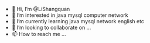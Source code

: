 - 👋 Hi, I’m @LiShangquan
- 👀 I’m interested in java mysql computer network
- 🌱 I’m currently learning java mysql network english etc
- 💞️ I’m looking to collaborate on ...
- 📫 How to reach me ...

<!---
LiShangquan/LiShangquan is a ✨ special ✨ repository because its `README.md` (this file) appears on your GitHub profile.
You can click the Preview link to take a look at your changes.
--->

